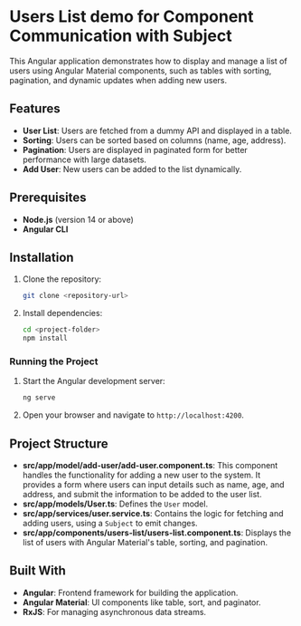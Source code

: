 # Users List demo for Component Communication with Subject

This Angular application demonstrates how to display and manage a list of users using Angular Material components, such as tables with sorting, pagination, and dynamic updates when adding new users.

## Features

- **User List**: Users are fetched from a dummy API and displayed in a table.
- **Sorting**: Users can be sorted based on columns (name, age, address).
- **Pagination**: Users are displayed in paginated form for better performance with large datasets.
- **Add User**: New users can be added to the list dynamically.

## Prerequisites

- **Node.js** (version 14 or above)
- **Angular CLI**

## Installation

1. Clone the repository:
   ```bash
   git clone <repository-url>
   ```

2. Install dependencies:
   ```bash
   cd <project-folder>
   npm install
   ```

### Running the Project

1. Start the Angular development server:
   ```bash
   ng serve
   ```

2. Open your browser and navigate to `http://localhost:4200`.

## Project Structure

- **src/app/model/add-user/add-user.component.ts**: This component handles the functionality for adding a new user to the system. It provides a form where users can input details such as name, age, and address, and submit the information to be added to the user list.
- **src/app/models/User.ts**: Defines the `User` model.
- **src/app/services/user.service.ts**: Contains the logic for fetching and adding users, using a `Subject` to emit changes.
- **src/app/components/users-list/users-list.component.ts**: Displays the list of users with Angular Material's table, sorting, and pagination.

## Built With

- **Angular**: Frontend framework for building the application.
- **Angular Material**: UI components like table, sort, and paginator.
- **RxJS**: For managing asynchronous data streams.

